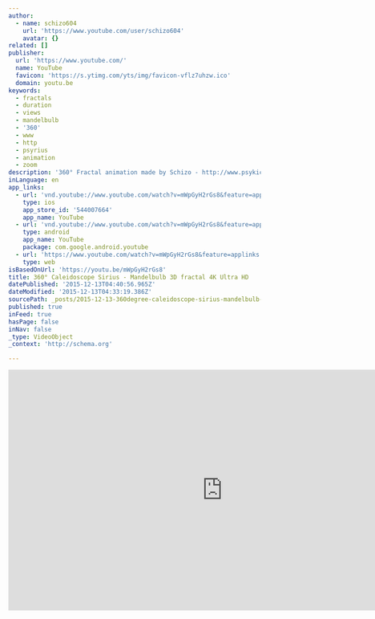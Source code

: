 ```yaml
---
author:
  - name: schizo604
    url: 'https://www.youtube.com/user/schizo604'
    avatar: {}
related: []
publisher:
  url: 'https://www.youtube.com/'
  name: YouTube
  favicon: 'https://s.ytimg.com/yts/img/favicon-vflz7uhzw.ico'
  domain: youtu.be
keywords:
  - fractals
  - duration
  - views
  - mandelbulb
  - '360'
  - www
  - http
  - psyrius
  - animation
  - zoom
description: '360° Fractal animation made by Schizo - http://www.psykick.de featuring fantastic music by Psyrius. Use your Cardboard, Oculus Rift or other preferred virtual reality device to dive deep into this 3D fractal star and feel it all around you. Use clicked mouse, WASD-keys or navigation wheel when viewed on monitor or move your phone.'
inLanguage: en
app_links:
  - url: 'vnd.youtube://www.youtube.com/watch?v=mWpGyH2rGs8&feature=applinks'
    type: ios
    app_store_id: '544007664'
    app_name: YouTube
  - url: 'vnd.youtube://www.youtube.com/watch?v=mWpGyH2rGs8&feature=applinks'
    type: android
    app_name: YouTube
    package: com.google.android.youtube
  - url: 'https://www.youtube.com/watch?v=mWpGyH2rGs8&feature=applinks'
    type: web
isBasedOnUrl: 'https://youtu.be/mWpGyH2rGs8'
title: 360° Caleidoscope Sirius - Mandelbulb 3D fractal 4K Ultra HD
datePublished: '2015-12-13T04:40:56.965Z'
dateModified: '2015-12-13T04:33:19.386Z'
sourcePath: _posts/2015-12-13-360degree-caleidoscope-sirius-mandelbulb-3d-fractal-4k-ultra-hd.md
published: true
inFeed: true
hasPage: false
inNav: false
_type: VideoObject
_context: 'http://schema.org'

---
```

<iframe src="https://cdn.embedly.com/widgets/media.html?src=https%3A%2F%2Fwww.youtube.com%2Fembed%2FmWpGyH2rGs8%3Ffeature%3Doembed&amp;url=https%3A%2F%2Fwww.youtube.com%2Fwatch%3Fv%3DmWpGyH2rGs8%26feature%3Dyoutu.be&amp;image=https%3A%2F%2Fi.ytimg.com%2Fvi%2FmWpGyH2rGs8%2Fhqdefault.jpg&amp;key=b7d04c9b404c499eba89ee7072e1c4f7&amp;type=text%2Fhtml&amp;schema=youtube" width="854" height="480" scrolling="no" frameborder="0" allowfullscreen="allowfullscreen" style=""></iframe>